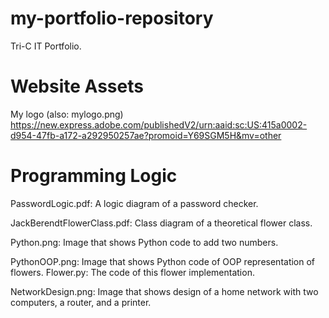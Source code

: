 # my-portfolio-repository
Tri-C IT Portfolio.

# Website Assets
My logo (also: mylogo.png) https://new.express.adobe.com/publishedV2/urn:aaid:sc:US:415a0002-d954-47fb-a172-a292950257ae?promoid=Y69SGM5H&mv=other

# Programming Logic
PasswordLogic.pdf: A logic diagram of a password checker.

JackBerendtFlowerClass.pdf: Class diagram of a theoretical flower class.

Python.png: Image that shows Python code to add two numbers.

PythonOOP.png: Image that shows Python code of OOP representation of flowers.
Flower.py: The code of this flower implementation.

NetworkDesign.png: Image that shows design of a home network with two computers, a router, and a printer.
